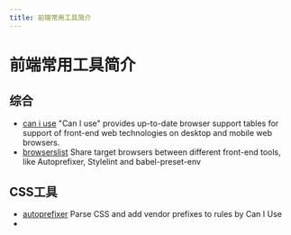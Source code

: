 ```yaml
---
title: 前端常用工具简介
---
```

# 前端常用工具简介
## 综合
- [can i use](https://caniuse.com/) 
"Can I use" provides up-to-date browser support tables for support of front-end web technologies on desktop and mobile web browsers.
- [browserslist](https://github.com/browserslist/browserslist)
Share target browsers between different front-end tools, like Autoprefixer, Stylelint and babel-preset-env
## CSS工具
- [autoprefixer](https://github.com/postcss/autoprefixer)
Parse CSS and add vendor prefixes to rules by Can I Use
- 

